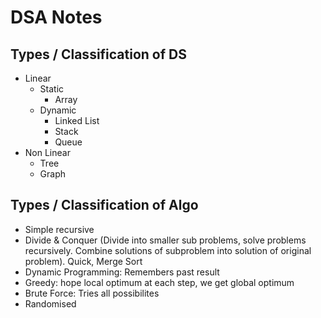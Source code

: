 # DSA Notes

## Types / Classification of DS

- Linear
  - Static
    - Array
  - Dynamic
    - Linked List
    - Stack
    - Queue
- Non Linear
  - Tree
  - Graph

## Types / Classification of Algo

- Simple recursive
- Divide & Conquer (Divide into smaller sub problems, solve problems recursively. Combine solutions of subproblem into solution of original problem). Quick, Merge Sort
- Dynamic Programming: Remembers past result
- Greedy: hope local optimum at each step, we get global optimum
- Brute Force: Tries all possibilites
- Randomised
